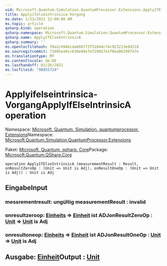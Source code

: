 ```yaml
---
uid: Microsoft.Quantum.Simulation.QuantumProcessor.Extensions.ApplyIfElseIntrinsicA
title: Applyifelseintrinsica-Vorgang
ms.date: 1/23/2021 12:00:00 AM
ms.topic: article
qsharp.kind: operation
qsharp.namespace: Microsoft.Quantum.Simulation.QuantumProcessor.Extensions
qsharp.name: ApplyIfElseIntrinsicA
qsharp.summary: ''
ms.openlocfilehash: f8a2c494bcda6687f3f51044cf4c923213e9d218
ms.sourcegitcommit: 71605ea9cc630e84e7ef29027e1f0ea06299747e
ms.translationtype: MT
ms.contentlocale: de-DE
ms.lasthandoff: 01/26/2021
ms.locfileid: "98855724"
---
```

# <a name="applyifelseintrinsica-operation"></a><span data-ttu-id="522a0-102">Applyifelseintrinsica-Vorgang</span><span class="sxs-lookup"><span data-stu-id="522a0-102">ApplyIfElseIntrinsicA operation</span></span>

<span data-ttu-id="522a0-103">Namespace: [Microsoft. Quantum. Simulation. quantumprocessor. Extensions](xref:Microsoft.Quantum.Simulation.QuantumProcessor.Extensions)</span><span class="sxs-lookup"><span data-stu-id="522a0-103">Namespace: [Microsoft.Quantum.Simulation.QuantumProcessor.Extensions](xref:Microsoft.Quantum.Simulation.QuantumProcessor.Extensions)</span></span>

<span data-ttu-id="522a0-104">Paket: [Microsoft. Quantum. qsharp. Core](https://nuget.org/packages/Microsoft.Quantum.QSharp.Core)</span><span class="sxs-lookup"><span data-stu-id="522a0-104">Package: [Microsoft.Quantum.QSharp.Core](https://nuget.org/packages/Microsoft.Quantum.QSharp.Core)</span></span>




```qsharp
operation ApplyIfElseIntrinsicA (measurementResult : Result, onResultZeroOp : (Unit => Unit is Adj), onResultOneOp : (Unit => Unit is Adj)) : Unit is Adj
```


## <a name="input"></a><span data-ttu-id="522a0-105">Eingabe</span><span class="sxs-lookup"><span data-stu-id="522a0-105">Input</span></span>

### <a name="measurementresult--__invalidresult__"></a><span data-ttu-id="522a0-106">messrementresult: __ungültig <Result>__</span><span class="sxs-lookup"><span data-stu-id="522a0-106">measurementResult : __invalid<Result>__</span></span>




### <a name="onresultzeroop--unit--unit--is-adj"></a><span data-ttu-id="522a0-107">onresultzeroop: [Einheits](xref:microsoft.quantum.lang-ref.unit) => [Einheit](xref:microsoft.quantum.lang-ref.unit)  ist ADJ</span><span class="sxs-lookup"><span data-stu-id="522a0-107">onResultZeroOp : [Unit](xref:microsoft.quantum.lang-ref.unit) => [Unit](xref:microsoft.quantum.lang-ref.unit)  is Adj</span></span>




### <a name="onresultoneop--unit--unit--is-adj"></a><span data-ttu-id="522a0-108">onresultoneop: [Einheits](xref:microsoft.quantum.lang-ref.unit) => [Einheit](xref:microsoft.quantum.lang-ref.unit)  ist ADJ</span><span class="sxs-lookup"><span data-stu-id="522a0-108">onResultOneOp : [Unit](xref:microsoft.quantum.lang-ref.unit) => [Unit](xref:microsoft.quantum.lang-ref.unit)  is Adj</span></span>





## <a name="output--unit"></a><span data-ttu-id="522a0-109">Ausgabe: [Einheit](xref:microsoft.quantum.lang-ref.unit)</span><span class="sxs-lookup"><span data-stu-id="522a0-109">Output : [Unit](xref:microsoft.quantum.lang-ref.unit)</span></span>

